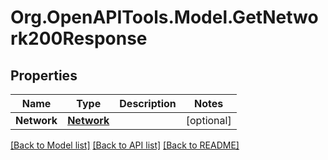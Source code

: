 # Org.OpenAPITools.Model.GetNetwork200Response

## Properties

Name | Type | Description | Notes
------------ | ------------- | ------------- | -------------
**Network** | [**Network**](Network.md) |  | [optional] 

[[Back to Model list]](../README.md#documentation-for-models) [[Back to API list]](../README.md#documentation-for-api-endpoints) [[Back to README]](../README.md)

